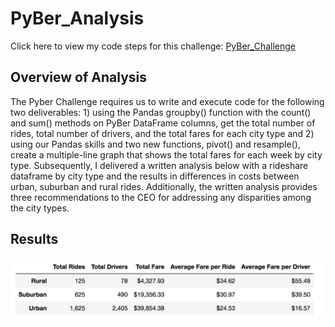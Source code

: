 # PyBer_Analysis
Click here to view my code steps for this challenge: [PyBer_Challenge](https://github.com/jzaragoza21/PyBer_Analysis/blob/main/PyBer_Challenge.ipynb)

## Overview of Analysis

The Pyber Challenge requires us to write and execute code for the following two deliverables: 1) using the Pandas groupby() function with the count() and sum() methods on PyBer DataFrame columns, get the total number of rides, total number of drivers, and the total fares for each city type and 2) using our Pandas skills and two new functions, pivot() and resample(), create a multiple-line graph that shows the total fares for each week by city type. Subsequently, I delivered a written analysis below with a rideshare dataframe by city type and the results in differences in costs between urban, suburban and rural rides. Additionally, the written analysis provides three recommendations to the CEO for addressing any disparities among the city types.

## Results



![RideShare Dataframe](https://github.com/jzaragoza21/PyBer_Analysis/blob/main/analysis/Deliverable1_RideShare_Dataframe.png)
